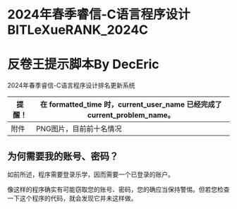 # 2024年春季睿信-C语言程序设计 BITLeXueRANK_2024C
# 反卷王提示脚本By DecEric

2024年春季睿信-C语言程序设计排名更新系统

| 提醒！ | 在 **formatted_time** 时，**current_user_name** 已经完成了 **current_problem_name**。|
|---------|--------------------------------------|
| 附件 | PNG图片，目前前十名情况|

## 为何需要我的账号、密码？

如前所述，程序需要登录乐学，因而需要一个已登录的账户。

像这样的程序确实有可能窃取您的账号、密码，您的确应当保持警惕。但若您检查一下这个程序的代码，就会发现它并未这样做。